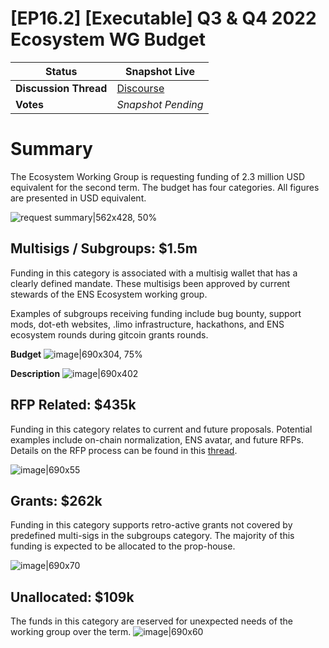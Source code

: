 # \[EP16.2] \[Executable] Q3 & Q4 2022 Ecosystem WG Budget

| **Status**  | Snapshot Live  |
| ---- | ---- |
| **Discussion Thread** | [Discourse](https://discuss.ens.domains/t/discuss-the-ecosystem-q3-q4-budget-request/13757) |
| **Votes**  | *Snapshot Pending* |


# Summary

The Ecosystem Working Group is requesting funding of 2.3 million USD equivalent for the second term. The budget has four categories. All figures are presented in USD equivalent.

![request summary|562x428, 50%](../img/ep16-2-img1.png)

## Multisigs / Subgroups: $1.5m

Funding in this category is associated with a multisig wallet that has a clearly defined mandate. These multisigs been approved by current stewards of the ENS Ecosystem working group.

Examples of subgroups receiving funding include bug bounty, support mods, dot-eth websites, .limo infrastructure, hackathons, and ENS ecosystem rounds during gitcoin grants rounds.

**Budget**
![image|690x304, 75%](../img/ep16-2-img2.png)

**Description**
![image|690x402](../img/ep16-2-img3.png)


## RFP Related: $435k

Funding in this category relates to current and future proposals. Potential examples include on-chain normalization, ENS avatar, and future RFPs. Details on the RFP process can be found in this [thread](https://discuss.ens.domains/t/transitioning-the-dao-to-an-rfp-model/11821).

![image|690x55](../img/ep16-2-img4.png)

## Grants: $262k

Funding in this category supports retro-active grants not covered by predefined multi-sigs in the subgroups category. The majority of this funding is expected to be allocated to the prop-house.

![image|690x70](../img/ep16-2-img5.png)

## Unallocated: $109k

The funds in this category are reserved for unexpected needs of the working group over the term.
![image|690x60](../img/ep16-2-img6.png)
